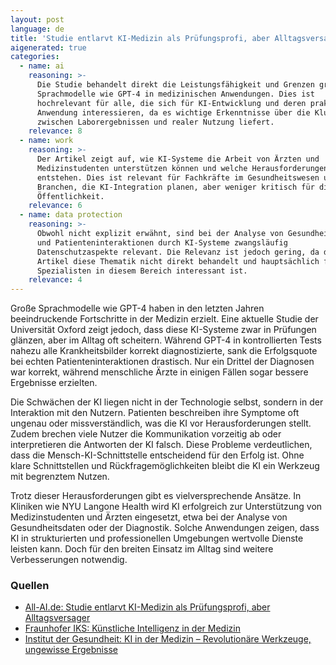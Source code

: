 ```yaml
---
layout: post
language: de
title: 'Studie entlarvt KI-Medizin als Prüfungsprofi, aber Alltagsversager'
aigenerated: true
categories:
  - name: ai
    reasoning: >-
      Die Studie behandelt direkt die Leistungsfähigkeit und Grenzen großer
      Sprachmodelle wie GPT-4 in medizinischen Anwendungen. Dies ist
      hochrelevant für alle, die sich für KI-Entwicklung und deren praktische
      Anwendung interessieren, da es wichtige Erkenntnisse über die Kluft
      zwischen Laborergebnissen und realer Nutzung liefert.
    relevance: 8
  - name: work
    reasoning: >-
      Der Artikel zeigt auf, wie KI-Systeme die Arbeit von Ärzten und
      Medizinstudenten unterstützen können und welche Herausforderungen dabei
      entstehen. Dies ist relevant für Fachkräfte im Gesundheitswesen und andere
      Branchen, die KI-Integration planen, aber weniger kritisch für die breite
      Öffentlichkeit.
    relevance: 6
  - name: data protection
    reasoning: >-
      Obwohl nicht explizit erwähnt, sind bei der Analyse von Gesundheitsdaten
      und Patienteninteraktionen durch KI-Systeme zwangsläufig
      Datenschutzaspekte relevant. Die Relevanz ist jedoch gering, da der
      Artikel diese Thematik nicht direkt behandelt und hauptsächlich für
      Spezialisten in diesem Bereich interessant ist.
    relevance: 4
---
```


Große Sprachmodelle wie GPT-4 haben in den letzten Jahren beeindruckende Fortschritte in der Medizin erzielt. Eine aktuelle Studie der Universität Oxford zeigt jedoch, dass diese KI-Systeme zwar in Prüfungen glänzen, aber im Alltag oft scheitern. Während GPT-4 in kontrollierten Tests nahezu alle Krankheitsbilder korrekt diagnostizierte, sank die Erfolgsquote bei echten Patienteninteraktionen drastisch. Nur ein Drittel der Diagnosen war korrekt, während menschliche Ärzte in einigen Fällen sogar bessere Ergebnisse erzielten.

<!--more-->

Die Schwächen der KI liegen nicht in der Technologie selbst, sondern in der Interaktion mit den Nutzern. Patienten beschreiben ihre Symptome oft ungenau oder missverständlich, was die KI vor Herausforderungen stellt. Zudem brechen viele Nutzer die Kommunikation vorzeitig ab oder interpretieren die Antworten der KI falsch. Diese Probleme verdeutlichen, dass die Mensch-KI-Schnittstelle entscheidend für den Erfolg ist. Ohne klare Schnittstellen und Rückfragemöglichkeiten bleibt die KI ein Werkzeug mit begrenztem Nutzen.

Trotz dieser Herausforderungen gibt es vielversprechende Ansätze. In Kliniken wie NYU Langone Health wird KI erfolgreich zur Unterstützung von Medizinstudenten und Ärzten eingesetzt, etwa bei der Analyse von Gesundheitsdaten oder der Diagnostik. Solche Anwendungen zeigen, dass KI in strukturierten und professionellen Umgebungen wertvolle Dienste leisten kann. Doch für den breiten Einsatz im Alltag sind weitere Verbesserungen notwendig.

### Quellen
- [All-AI.de: Studie entlarvt KI-Medizin als Prüfungsprofi, aber Alltagsversager](https://www.all-ai.de/news/topbeitraege/arzt-studie-chatgpt)
- [Fraunhofer IKS: Künstliche Intelligenz in der Medizin](https://safe-intelligence.fraunhofer.de/ki-in-der-medizin)
- [Institut der Gesundheit: KI in der Medizin – Revolutionäre Werkzeuge, ungewisse Ergebnisse](https://institut-der-gesundheit.com/medizinische-verfahren/ki-in-der-medizin-revolutionaere-werkzeuge-ungewisse-ergebnisse)
